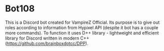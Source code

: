 # Bot108
This is a Discord bot created for VampireZ Official.
Its purpose is to give out roles according to information from Hypixel API (despite it bot has a couple more commands).
To function it uses D++ library - lightweight and efficient library for Discord written in modern C++ (https://github.com/brainboxdotcc/DPP).
